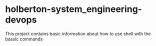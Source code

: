 # holberton-system_engineering-devops

This project contains basic information about how to use shell with the bassic commands